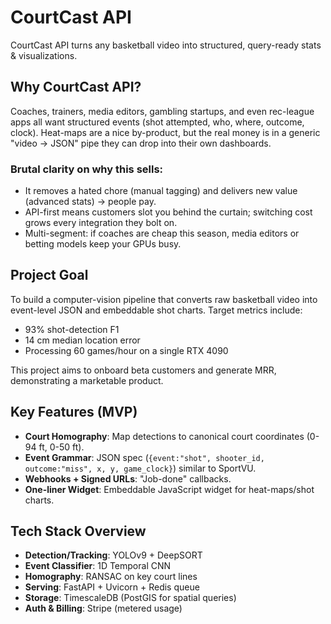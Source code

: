 # CourtCast API

CourtCast API turns any basketball video into structured, query-ready stats & visualizations.

## Why CourtCast API?

Coaches, trainers, media editors, gambling startups, and even rec-league apps all want structured events (shot attempted, who, where, outcome, clock). Heat-maps are a nice by-product, but the real money is in a generic "video → JSON" pipe they can drop into their own dashboards.

### Brutal clarity on why this sells:
*   It removes a hated chore (manual tagging) and delivers new value (advanced stats) → people pay.
*   API-first means customers slot you behind the curtain; switching cost grows every integration they bolt on.
*   Multi-segment: if coaches are cheap this season, media editors or betting models keep your GPUs busy.

## Project Goal

To build a computer-vision pipeline that converts raw basketball video into event-level JSON and embeddable shot charts. Target metrics include:
*   93% shot-detection F1
*   14 cm median location error
*   Processing 60 games/hour on a single RTX 4090

This project aims to onboard beta customers and generate MRR, demonstrating a marketable product.

## Key Features (MVP)
*   **Court Homography**: Map detections to canonical court coordinates (0-94 ft, 0-50 ft).
*   **Event Grammar**: JSON spec (`{event:"shot", shooter_id, outcome:"miss", x, y, game_clock}`) similar to SportVU.
*   **Webhooks + Signed URLs**: "Job-done" callbacks.
*   **One-liner Widget**: Embeddable JavaScript widget for heat-maps/shot charts.

## Tech Stack Overview
*   **Detection/Tracking**: YOLOv9 + DeepSORT
*   **Event Classifier**: 1D Temporal CNN
*   **Homography**: RANSAC on key court lines
*   **Serving**: FastAPI + Uvicorn + Redis queue
*   **Storage**: TimescaleDB (PostGIS for spatial queries)
*   **Auth & Billing**: Stripe (metered usage)
